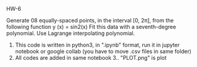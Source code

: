 HW-6



Generate 08 equally-spaced points, in the interval [0, 2π], from the following function
y (x) = sin2(x)
Fit this data with a seventh-degree polynomial. Use Lagrange interpolating polynomial.

1. This code is written in python3, in ".ipynb" format, run it in jupyter notebook or google collab (you have to move .csv files in same folder)
2. All codes are added in same notebook
3.. "PLOT.png" is plot 
